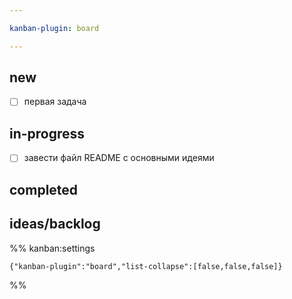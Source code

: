 ```yaml
---

kanban-plugin: board

---
```


## new

- [ ] первая задача


## in-progress

- [ ] завести файл README с основными идеями


## completed



## ideas/backlog





%% kanban:settings
```
{"kanban-plugin":"board","list-collapse":[false,false,false]}
```
%%